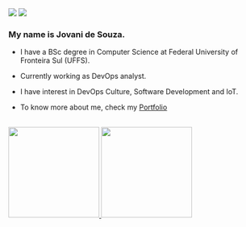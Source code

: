 <div align="left">
  <a href = "mailto:jovanidesouza@gmail.com"><img src="https://img.shields.io/badge/Gmail-D14836?style=for-the-badge&logo=gmail&logoColor=white" target="_blank"></a>
  <a href="https://www.linkedin.com/in/jovani-de-souza-94ba9b67/" target="_blank"><img src="https://img.shields.io/badge/-LinkedIn-%230077B5?style=for-the-badge&logo=linkedin&logoColor=white" target="_blank"></a>
  

</div> 



### My name is Jovani de Souza.

- I have a BSc degree in Computer Science at Federal University of Fronteira Sul (UFFS). 

- Currently working as DevOps analyst.

- I have interest in DevOps Culture, Software Development and IoT.

- To know more about me, check my <a href="https://jovanidesouza.github.io/" target="_blank">Portfolio</a>

<br>
<div align="left">
  <a href="https://github.com/jovanidesouza">
  <img height="180em" src="https://github-readme-stats.vercel.app/api?username=jovanidesouza&show_icons=true&theme=dark&include_all_commits=true&count_private=true"/>
  <img height="180em" src="https://github-readme-stats.vercel.app/api/top-langs/?username=jovanidesouza&layout=compact&langs_count=8&theme=dark&hide=assembly,jupyter%20notebook"/>
</div> 


